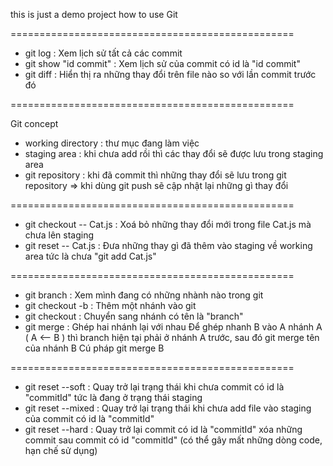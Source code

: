 this is just a demo project how to use Git

=================================================

- git log                 : Xem lịch sử tất cả các commit
- git show "id commit"    : Xem lịch sử của commit có id là "id commit" 
- git diff                : Hiển thị ra những thay đổi trên file nào so với lần commit trước đó

=================================================

Git concept
- working directory        : thư mục đang làm việc
- staging area             : khi chưa add rồi thì các thay đổi sẽ được lưu trong staging area
- git repository           : khi đã commit thì những thay đổi sẽ lưu trong git repository
=> khi dùng git push sẽ cập nhật lại những gì thay đổi

=================================================

- git checkout -- Cat.js            : Xoá bỏ những thay đổi mới trong file Cat.js mà chưa lên staging
- git reset -- Cat.js               : Đưa những thay gì đã thêm vào staging về working area tức là chưa "git add Cat.js"

=================================================
- git branch                          : Xem mình đang có những nhành nào trong git
- git checkout -b <branch>            : Thêm một nhánh vào git
- git checkout <branch>               : Chuyển sang nhánh có tên là "branch"
- git merge                           : Ghép hai nhánh lại với nhau
Để ghép nhanh B vào A nhánh A ( A <-- B ) thì branch hiện tại phải ở nhánh A trước, sau đó git merge tên của nhánh B
Cú pháp git merge B

=================================================

- git reset --soft <commitId>         : Quay trở lại trạng thái khi chưa commit có id là "commitId" tức là đang ở trạng thái staging
- git reset --mixed <commitId>        : Quay trở lại trạng thái khi chưa add file vào staging của commit có id là "commitId"
- git reset --hard <commitId>         : Quay trở lại commit có id là "commitId" xóa những commit sau commit có id "commitId" (có thể gây mất những dòng code, hạn chế sử dụng)
